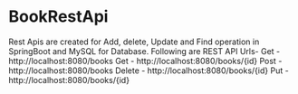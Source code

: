 # BookRestApi
Rest Apis are created for Add, delete, Update and Find operation in SpringBoot and MySQL for Database.
Following are REST API Urls-
Get - http://localhost:8080/books
Get - http://localhost:8080/books/{id}
Post - http://localhost:8080/books
Delete - http://localhost:8080/books/{id}
Put - http://localhost:8080/books/{id}
